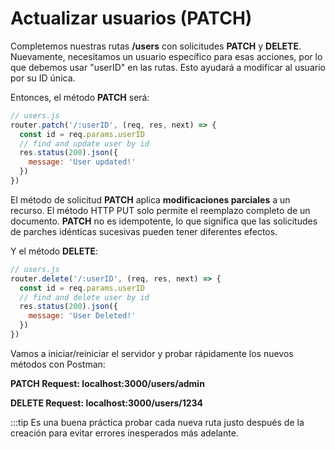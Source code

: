 # Actualizar usuarios (PATCH)

Completemos nuestras rutas **/users** con solicitudes **PATCH** y **DELETE**.
Nuevamente, necesitamos un usuario específico para esas acciones, por lo que debemos usar "userID" en las rutas. Esto ayudará a modificar al usuario por su ID única.

Entonces, el método **PATCH** será:

```js
// users.js
router.patch('/:userID', (req, res, next) => {
  const id = req.params.userID
  // find and update user by id
  res.status(200).json({
    message: 'User updated!'
  })
})
```

El método de solicitud **PATCH** aplica **modificaciones parciales** a un recurso. El método HTTP PUT solo permite el reemplazo completo de un documento. **PATCH** no es idempotente, lo que significa que las solicitudes de parches idénticas sucesivas pueden tener diferentes efectos.

Y el método **DELETE**:

```js
// users.js
router.delete('/:userID', (req, res, next) => {
  const id = req.params.userID
  // find and delete user by id
  res.status(200).json({
    message: 'User Deleted!'
  })
})
```

Vamos a iniciar/reiniciar el servidor y probar rápidamente los nuevos métodos con Postman:

**PATCH Request: localhost:3000/users/admin**

**DELETE Request: localhost:3000/users/1234**

:::tip
Es una buena práctica probar cada nueva ruta justo después de la creación para evitar errores inesperados más adelante.
